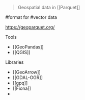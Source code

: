 > Geospatial data in [[Parquet]]

#format for #vector data

https://geoparquet.org/

Tools
- [[GeoPandas]]
- [[QGIS]]

Libraries
- [[GeoArrow]]
- [[GDAL-OGR]]
- [[gpq]]
- [[Fiona]]
- 